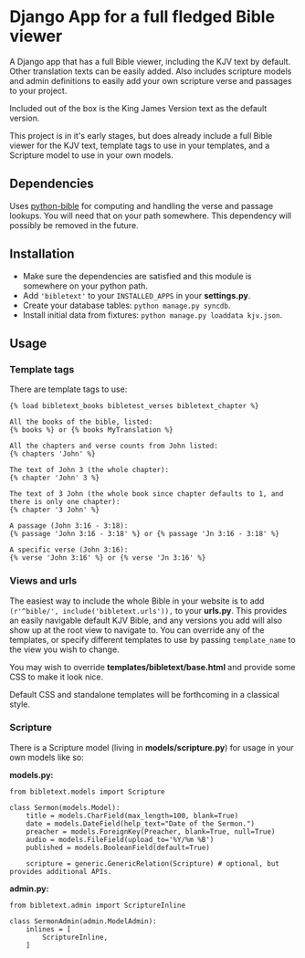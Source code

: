 Django App for a full fledged Bible viewer
==========================================

A Django app that has a full Bible viewer, including the KJV text by default.
Other translation texts can be easily added. Also includes scripture models
and admin definitions to easily add your own scripture verse and passages
to your project.

Included out of the box is the King James Version text as the default version.

This project is in it's early stages, but does already  include a full Bible
viewer for the KJV text, template tags to use in your templates, and a Scripture
model to use in your own models.

Dependencies
------------

Uses [python-bible](http://github.com/jasford/python-bible) for
computing and handling the verse and passage lookups. You will need that
on your path somewhere. This dependency will possibly be removed in the future.

Installation
------------

* Make sure the dependencies are satisfied and this module is somewhere on your python path.
* Add `'bibletext'` to your `INSTALLED_APPS` in your **settings.py**.
* Create your database tables: `python manage.py syncdb`.
* Install initial data from fixtures: `python manage.py loaddata kjv.json`.

Usage
-----

### Template tags ###

There are template tags to use:

    {% load bibletext_books bibletest_verses bibletext_chapter %}
    
    All the books of the bible, listed:
    {% books %} or {% books MyTranslation %}
    
    All the chapters and verse counts from John listed:
    {% chapters 'John' %}
    
    The text of John 3 (the whole chapter):
    {% chapter 'John' 3 %}
    
    The text of 3 John (the whole book since chapter defaults to 1, and there is only one chapter):
    {% chapter '3 John' %}
    
    A passage (John 3:16 - 3:18):
    {% passage 'John 3:16 - 3:18' %} or {% passage 'Jn 3:16 - 3:18' %}
    
    A specific verse (John 3:16):
    {% verse 'John 3:16' %} or {% verse 'Jn 3:16' %}
    

### Views and urls ###

The easiest way to include the whole Bible in your website is to add
`(r'^bible/', include('bibletext.urls')),` to your **urls.py**. This provides an
easily navigable default KJV Bible, and any versions you add will also show up at
the root view to navigate to. You can override any of the templates, or specify
different templates to use by passing `template_name` to the view you wish to change.

You may wish to override **templates/bibletext/base.html** and provide some CSS to make it look nice.

Default CSS and standalone templates will be forthcoming in a classical style.


### Scripture ###

There is a Scripture model (living in **models/scripture.py**) for usage in your own models like so:
    
**models.py:**
    
    from bibletext.models import Scripture
    
    class Sermon(models.Model):
        title = models.CharField(max_length=100, blank=True)
        date = models.DateField(help_text="Date of the Sermon.")
        preacher = models.ForeignKey(Preacher, blank=True, null=True)
        audio = models.FileField(upload_to='%Y/%m %B')
        published = models.BooleanField(default=True)
    
        scripture = generic.GenericRelation(Scripture) # optional, but provides additional APIs.

**admin.py:**
    
    from bibletext.admin import ScriptureInline

    class SermonAdmin(admin.ModelAdmin):
        inlines = [
            ScriptureInline,
        ]

